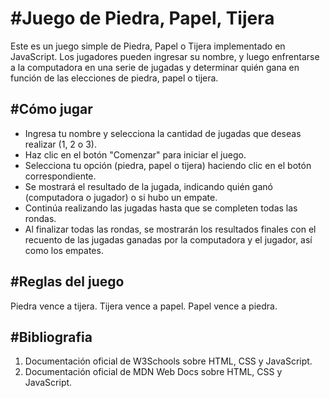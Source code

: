 <h1> #Juego de Piedra, Papel, Tijera</h1>

Este es un juego simple de Piedra, Papel o Tijera implementado en JavaScript. Los jugadores pueden  ingresar su nombre, y luego enfrentarse a la computadora en una serie de jugadas y determinar quién gana en función de las elecciones de piedra, papel o tijera.

<h2 >#Cómo jugar</h2>

- Ingresa tu nombre y selecciona la cantidad de jugadas que deseas realizar (1, 2 o 3).
- Haz clic en el botón "Comenzar" para iniciar el juego.
- Selecciona tu opción (piedra, papel o tijera) haciendo clic en el botón correspondiente.
- Se mostrará el resultado de la jugada, indicando quién ganó (computadora o jugador) o si hubo un empate.
- Continúa realizando las jugadas hasta que se completen todas las rondas.
- Al finalizar todas las rondas, se mostrarán los resultados finales con el recuento de las jugadas ganadas por la computadora y el jugador, así como los empates.

<h2>#Reglas del juego</h2>

Piedra vence a tijera.
Tijera vence a papel.
Papel vence a piedra.

<h2>#Bibliografia</h2>

1. Documentación oficial de W3Schools sobre HTML, CSS y JavaScript. 
2. Documentación oficial de MDN Web Docs sobre HTML, CSS y JavaScript.    

